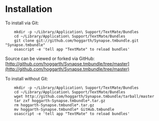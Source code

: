 Installation
============

To install via Git:

		mkdir -p ~/Library/Application\ Support/TextMate/Bundles
		cd ~/Library/Application\ Support/TextMate/Bundles
		git clone git://github.com/hoggarth/Synapse.tmbundle.git "Synapse.tmbundle"
		osascript -e 'tell app "TextMate" to reload bundles'

Source can be viewed or forked via GitHub: [http://github.com/hoggarth/Synapse.tmbundle/tree/master](http://github.com/hoggarth/Synapse.tmbundle/tree/master)

To install without Git:

		mkdir -p ~/Library/Application\ Support/TextMate/Bundles
		cd ~/Library/Application\ Support/TextMate/Bundles
		wget http://github.com/hoggarth/Synapse.tmbundle/tarball/master
		tar zxf hoggarth-Synapse.tmbundle*.tar.gz
		rm hoggarth-Synapse.tmbundle*.tar.gz
		mv hoggarth-Synapse.tmbundle* GitHub.tmbundle
		osascript -e 'tell app "TextMate" to reload bundles'

